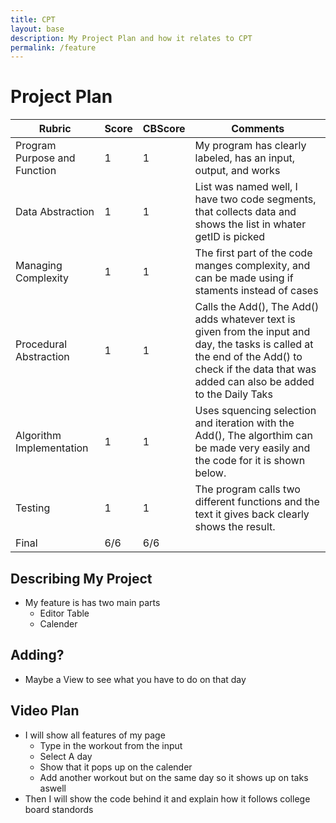```yaml
---
title: CPT
layout: base
description: My Project Plan and how it relates to CPT
permalink: /feature
---
```




# Project Plan

| Rubric | Score | CBScore | Comments |
| --- | --- | --- | --- |
| Program Purpose and Function | 1 | 1 | My program has clearly labeled, has an input, output, and works |
| Data Abstraction | 1 | 1 | List was named well, I have two code segments, that collects data and shows the list in whater getID is picked |
| Managing Complexity | 1 | 1 | The first part of the code manges complexity, and can be made using if staments instead of cases |
| Procedural Abstraction | 1 | 1 | Calls the Add(), The Add() adds whatever text is given from the input and day, the tasks is called at the end of the Add() to check if the data that was added can also be added to the Daily Taks |
| Algorithm Implementation | 1 | 1 | Uses squencing selection and iteration with the Add(), The algorthim can be made very easily and the code for it is shown below.
| Testing | 1 | 1 | The program calls two different functions and the text it gives back clearly shows the result. |
| Final | 6/6 | 6/6 | |

## Describing My Project

- My feature is has two main parts
    - Editor Table
    - Calender

## Adding?
- Maybe a View to see what you have to do on that day

## Video Plan
- I will show all features of my page
    - Type in the workout from the input
    - Select A day
    - Show that it pops up on the calender
    - Add another workout but on the same day so it shows up on taks aswell
- Then I will show the code behind it and explain how it follows college board standords